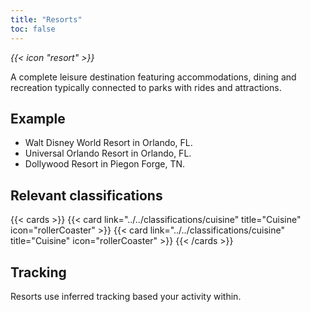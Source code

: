 ```yaml
---
title: "Resorts"
toc: false
---
```


<i class="bigIcon">{{< icon "resort" >}}</i>

A complete leisure destination featuring accommodations, dining and recreation typically connected to parks with rides and attractions.

## Example
* Walt Disney World Resort in Orlando, FL.
* Universal Orlando Resort in Orlando, FL.
* Dollywood Resort in Piegon Forge, TN.

## Relevant classifications
{{< cards  >}}
  {{< card link="../../classifications/cuisine" title="Cuisine" icon="rollerCoaster" >}}
  {{< card link="../../classifications/cuisine" title="Cuisine" icon="rollerCoaster" >}}
{{< /cards >}}

## Tracking
Resorts use inferred tracking based your activity within.